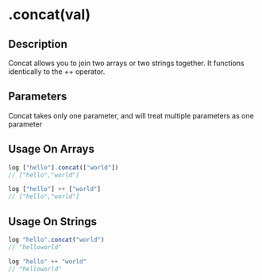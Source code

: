 # .concat(val)

## Description

Concat allows you to join two arrays or two strings together. It functions identically to the ++ operator.

## Parameters

Concat takes only one parameter, and will treat multiple parameters as one parameter

## Usage On Arrays

```javascript
log ["hello"].concat(["world"])
// ["hello","world"]

log ["hello"] ++ ["world"]
// ["hello","world"]
```

## Usage On Strings

```javascript
log "hello".concat("world")
// "helloworld"

log "hello" ++ "world"
// "helloworld"
```
